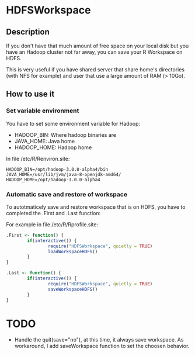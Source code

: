 # HDFSWorkspace

## Description

If you don't have that much amount of free space on your local disk but you have an Hadoop cluster not far away, you can save your R Workspace on HDFS.

This is very useful if you have shared server that share home's directories (with NFS for example) and user that use a large amount of RAM (> 10Go).

## How to use it

### Set variable environment

You have to set some environment variable for Hadoop:

* HADOOP_BIN: Where hadoop binaries are
* JAVA_HOME: Java home
* HADOOP_HOME: Hadoop home

In file /etc/R/Renviron.site:
```
HADOOP_BIN=/opt/hadoop-3.0.0-alpha4/bin
JAVA_HOME=/usr/lib/jvm/java-8-openjdk-amd64/
HADOOP_HOME=/opt/hadoop-3.0.0-alpha4
```

### Automatic save and restore of workspace

To autotmaticely save and restore workspace that is on HDFS, you have to completed the .First and .Last function:

For example in file /etc/R/Rprofile.site:

```R
.First <- function() {
        if(interactive()) {
                require("HDFSWorkspace", quietly = TRUE)
                loadWorkspaceHDFS()
        }
}

.Last <- function() {
        if(interactive()) {
                require("HDFSWorkspace", quietly = TRUE)
                saveWorkspaceHDFS()
        }
}
```

# TODO

* Handle the quit(save="no"), at this time, it always save workspace. As workaround, I add saveWorkspace function to set the choosen behavior.

